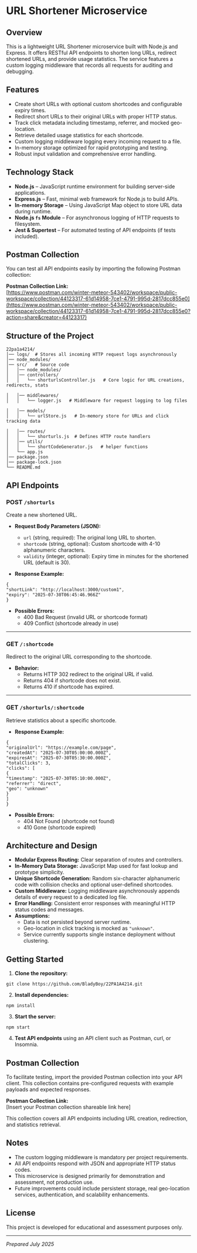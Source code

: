 # URL Shortener Microservice

## Overview

This is a lightweight URL Shortener microservice built with Node.js and Express. It offers RESTful API endpoints to shorten long URLs, redirect shortened URLs, and provide usage statistics. The service features a custom logging middleware that records all requests for auditing and debugging.

## Features

- Create short URLs with optional custom shortcodes and configurable expiry times.
- Redirect short URLs to their original URLs with proper HTTP status.
- Track click metadata including timestamp, referrer, and mocked geo-location.
- Retrieve detailed usage statistics for each shortcode.
- Custom logging middleware logging every incoming request to a file.
- In-memory storage optimized for rapid prototyping and testing.
- Robust input validation and comprehensive error handling.

## Technology Stack

- **Node.js** – JavaScript runtime environment for building server-side applications.
- **Express.js** – Fast, minimal web framework for Node.js to build APIs.
- **In-memory Storage** – Using JavaScript Map object to store URL data during runtime.
- **Node.js `fs` Module** – For asynchronous logging of HTTP requests to filesystem.
- **Jest & Supertest** – For automated testing of API endpoints (if tests included).

## Postman Collection

You can test all API endpoints easily by importing the following Postman collection:

**Postman Collection Link:**  
[https://www.postman.com/winter-meteor-543402/workspace/public-workspace/collection/44123317-61d14958-7ce1-4791-995d-2817dcc855e0](https://www.postman.com/winter-meteor-543402/workspace/public-workspace/collection/44123317-61d14958-7ce1-4791-995d-2817dcc855e0?action=share&creator=44123317)


## Structure of the Project
```
22pa1a4214/
│── logs/  # Stores all incoming HTTP request logs asynchronously
│── node_modules/
│── src/   # Source code
│   │── node_modules/  
│   │── controllers/ 
│   │   └── shorturlsController.js   # Core logic for URL creations, redirects, stats

│   │── middlewares/  
│   │   └── logger.js   # Middleware for request logging to log files

│   │── models/   
│   │   └── urlStore.js   # In-memory store for URLs and click tracking data

│   │── routes/   
│   │   └── shorturls.js  # Defines HTTP route handlers
│   │── utils/   
│   │   └── shortCodeGenerator.js   # helper functions
│   └── app.js
│── package.json         
│── package-lock.json         
└── README.md
```

## API Endpoints

### POST `/shorturls`

Create a new shortened URL.

- **Request Body Parameters (JSON):**

  - `url` (string, required): The original long URL to shorten.
  - `shortcode` (string, optional): Custom shortcode with 4-10 alphanumeric characters.
  - `validity` (integer, optional): Expiry time in minutes for the shortened URL (default is 30).

- **Response Example:**
```
{
"shortLink": "http://localhost:3000/custom1",
"expiry": "2025-07-30T06:45:46.966Z"
}
```


- **Possible Errors:**
  - 400 Bad Request (invalid URL or shortcode format)
  - 409 Conflict (shortcode already in use)

---

### GET `/:shortcode`

Redirect to the original URL corresponding to the shortcode.

- **Behavior:**
  - Returns HTTP 302 redirect to the original URL if valid.
  - Returns 404 if shortcode does not exist.
  - Returns 410 if shortcode has expired.

---

### GET `/shorturls/:shortcode`

Retrieve statistics about a specific shortcode.

- **Response Example:**

```
{
"originalUrl": "https://example.com/page",
"createdAt": "2025-07-30T05:00:00.000Z",
"expiresAt": "2025-07-30T05:30:00.000Z",
"totalClicks": 3,
"clicks": [
{
"timestamp": "2025-07-30T05:10:00.000Z",
"referrer": "direct",
"geo": "unknown"
}
]
}
```


- **Possible Errors:**
  - 404 Not Found (shortcode not found)
  - 410 Gone (shortcode expired)

## Architecture and Design

- **Modular Express Routing:** Clear separation of routes and controllers.
- **In-Memory Data Storage:** JavaScript Map used for fast lookup and prototype simplicity.
- **Unique Shortcode Generation:** Random six-character alphanumeric code with collision checks and optional user-defined shortcodes.
- **Custom Middleware:** Logging middleware asynchronously appends details of every request to a dedicated log file.
- **Error Handling:** Consistent error responses with meaningful HTTP status codes and messages.
- **Assumptions:**  
  - Data is not persisted beyond server runtime.  
  - Geo-location in click tracking is mocked as `"unknown"`.  
  - Service currently supports single instance deployment without clustering.

## Getting Started

1. **Clone the repository:**

```
git clone https://github.com/BladyBoy/22PA1A4214.git
```


2. **Install dependencies:**

```
npm install 
```


3. **Start the server:**

```
npm start
```


4. **Test API endpoints** using an API client such as Postman, curl, or Insomnia.

## Postman Collection

To facilitate testing, import the provided Postman collection into your API client. This collection contains pre-configured requests with example payloads and expected responses.

**Postman Collection Link:**  
[Insert your Postman collection shareable link here]

This collection covers all API endpoints including URL creation, redirection, and statistics retrieval.

## Notes

- The custom logging middleware is mandatory per project requirements.
- All API endpoints respond with JSON and appropriate HTTP status codes.
- This microservice is designed primarily for demonstration and assessment, not production use.
- Future improvements could include persistent storage, real geo-location services, authentication, and scalability enhancements.

## License

This project is developed for educational and assessment purposes only.

---

*Prepared July 2025*
